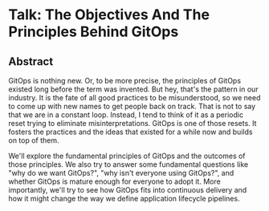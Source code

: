 # Talk: The Objectives And The Principles Behind GitOps

## Abstract

GitOps is nothing new. Or, to be more precise, the principles of GitOps existed long before the term was invented. But hey, that's the pattern in our industry. It is the fate of all good practices to be misunderstood, so we need to come up with new names to get people back on track. That is not to say that we are in a constant loop. Instead, I tend to think of it as a periodic reset trying to eliminate misinterpretations. GitOps is one of those resets. It fosters the practices and the ideas that existed for a while now and builds on top of them.

We'll explore the fundamental principles of GitOps and the outcomes of those principles. We also try to answer some fundamental questions like "why do we want GitOps?", "why isn't everyone using GitOps?", and whether GitOps is mature enough for everyone to adopt it. More importantly, we'll try to see how GitOps fits into continuous delivery and how it might change the way we define application lifecycle pipelines.
